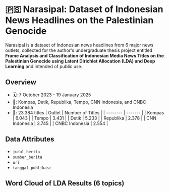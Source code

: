 # 🇵🇸 Narasipal: Dataset of Indonesian News Headlines on the Palestinian Genocide
Narasipal is a dataset of Indonesian news headlines from 6 major news outlets, collected for the author's undergraduate thesis project entitled **Frame Analysis and Classification of Indonesian Media News Titles on the Palestinian Genocide using Latent Dirichlet Allocation (LDA) and Deep Learning** and intended of public use.

## Overview
- 🗓: 7 October 2023 - 19 January 2025
- 📰: Kompas, Detik, Republika, Tempo, CNN Indonesia, and CNBC Indonesia
- 📂: 23.384 titles
| Outlet | Number of Titles |
| -------- | ------- |
| Kompas | 6.043 |
| Tempo | 3.431 |
| Detik | 5.233 |
| Republika | 2.378 |
| CNN Indonesia | 3.745 |
| CNBC Indonesia | 2.554 |


## Data Attributes
- ```judul_berita```
- ```sumber_berita```
- ```url```
- ```tanggal_publikasi```

## Word Cloud of LDA Results (6 topics)


 
